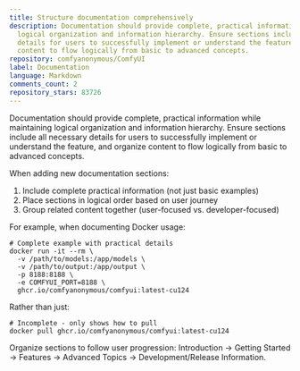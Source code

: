 ```yaml
---
title: Structure documentation comprehensively
description: Documentation should provide complete, practical information while maintaining
  logical organization and information hierarchy. Ensure sections include all necessary
  details for users to successfully implement or understand the feature, and organize
  content to flow logically from basic to advanced concepts.
repository: comfyanonymous/ComfyUI
label: Documentation
language: Markdown
comments_count: 2
repository_stars: 83726
---
```


Documentation should provide complete, practical information while maintaining logical organization and information hierarchy. Ensure sections include all necessary details for users to successfully implement or understand the feature, and organize content to flow logically from basic to advanced concepts.

When adding new documentation sections:
1. Include complete practical information (not just basic examples)
2. Place sections in logical order based on user journey
3. Group related content together (user-focused vs. developer-focused)

For example, when documenting Docker usage:
```shell
# Complete example with practical details
docker run -it --rm \
  -v /path/to/models:/app/models \
  -v /path/to/output:/app/output \
  -p 8188:8188 \
  -e COMFYUI_PORT=8188 \
  ghcr.io/comfyanonymous/comfyui:latest-cu124
```

Rather than just:
```shell
# Incomplete - only shows how to pull
docker pull ghcr.io/comfyanonymous/comfyui:latest-cu124
```

Organize sections to follow user progression: Introduction → Getting Started → Features → Advanced Topics → Development/Release Information.